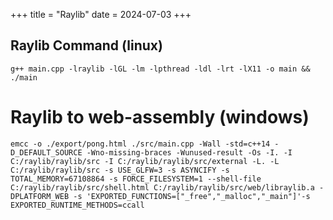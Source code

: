+++
title = "Raylib"
date = 2024-07-03
+++

## Raylib Command (linux)
```
g++ main.cpp -lraylib -lGL -lm -lpthread -ldl -lrt -lX11 -o main && ./main
```


# Raylib to web-assembly (windows)
```
emcc -o ./export/pong.html ./src/main.cpp -Wall -std=c++14 -D_DEFAULT_SOURCE -Wno-missing-braces -Wunused-result -Os -I. -I C:/raylib/raylib/src -I C:/raylib/raylib/src/external -L. -L C:/raylib/raylib/src -s USE_GLFW=3 -s ASYNCIFY -s TOTAL_MEMORY=67108864 -s FORCE_FILESYSTEM=1 --shell-file C:/raylib/raylib/src/shell.html C:/raylib/raylib/src/web/libraylib.a -DPLATFORM_WEB -s 'EXPORTED_FUNCTIONS=["_free","_malloc","_main"]'-s EXPORTED_RUNTIME_METHODS=ccall
```